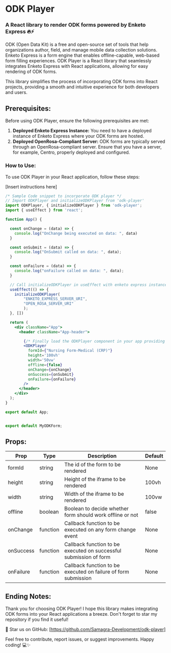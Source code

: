 # ODK Player

### A React library to render ODK forms powered by Enketo Express 🔥⚡
ODK (Open Data Kit) is a free and open-source set of tools that help organizations author, field, and manage mobile data collection solutions. Enketo Express is a form engine that enables offline-capable, web-based form filling experiences. ODK Player is a React library that seamlessly integrates Enketo Express with React applications, allowing for easy rendering of ODK forms.

This library simplifies the process of incorporating ODK forms into React projects, providing a smooth and intuitive experience for both developers and users.

## Prerequisites:
Before using ODK Player, ensure the following prerequisites are met:
1. **Deployed Enketo Express Instance:** You need to have a deployed instance of Enketo Express where your ODK forms are hosted.
2. **Deployed OpenRosa-Compliant Server:** ODK forms are typically served through an OpenRosa-compliant server. Ensure that you have a server, for example, Centro, properly deployed and configured.

### How to Use:
To use ODK Player in your React application, follow these steps:

[Insert instructions here]

```jsx
/* Sample Code snippet to incorporate ODK player */
// Import ODKPlayer and initializeODKPlayer from 'odk-player'
import ODKPlayer, { initializeODKPlayer } from 'odk-player';
import { useEffect } from 'react';

function App() {

  const onChange = (data) => {
    console.log("OnChange being executed on data: ", data)
  }

  const onSubmit = (data) => {
    console.log("OnSubmit called on data: ", data);
  }

  const onFailure = (data) => {
    console.log("onFailure called on data: ", data);
  }

  // Call initializeODKPlayer in useEffect with enketo express instance url and open rosa compliant server url.
  useEffect(() => {
    initializeODKPlayer(
        "ENKETO_EXPRESS_SERVER_URI", 
        "OPEN_ROSA_SERVER_URI"
        );
  }, [])

  return (
    <div className="App">
      <header className="App-header">

        {/* Finally load the ODKPlayer component in your app providing in the required props */}
        <ODKPlayer
          formId={"Nursing Form-Medical (CRP)"}
          height='100vh'
          width='50vw'
          offline={false}
          onChange={onChange}
          onSuccess={onSubmit}
          onFailure={onFailure}
        />
      </header>
    </div>
  );
}

export default App;


export default MyODKForm;
```

##  Props:
| Prop     | Type   | Description                                      | Default |
|----------|--------|--------------------------------------------------|---------|
| formId  | string | The id of the form to be rendered | None    |
| height  | string | Height of the iframe to be rendered | 100vh |
| width  | string | Width of the iframe to be rendered | 100vw |
| offline  | boolean | Boolean to decide whether form should work offline or not | false |
| onChange  | function | Callback function to be executed on any form change event | None |
| onSuccess  | function | Callback function to be executed on successful submission of form | None |
| onFailure  | function | Callback function to be executed on failure of form submission  | None |


## Ending Notes:
Thank you for choosing ODK Player! I hope this library makes integrating ODK forms into your React applications a breeze. Don't forget to star my repository if you find it useful!

🌟 Star us on GitHub: [https://github.com/Samagra-Development/odk-player]

Feel free to contribute, report issues, or suggest improvements. Happy coding! 💻✨
